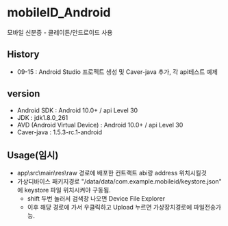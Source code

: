# mobileID_Android
모바일 신분증 - 클레이튼/안드로이드 사용

## History
  - 09-15 : Android Studio 프로젝트 생성 및 Caver-java 추가, 각 api테스트 예제
  
## version
  - Android SDK : Android 10.0+ / api Level 30
  - JDK : jdk1.8.0_261
  - AVD (Android Virtual Device) : Android 10.0+ / api Level 30
  - Caver-java : 1.5.3-rc.1-android
  
## Usage(임시)
  - app\src\main\res\raw 경로에 배포한 컨트랙트 abi랑 address 위치시킬것
  - 가상디바이스 패키지경로 "/data/data/com.example.mobileid/keystore.json" 에 keystore 파일 위치시켜야 구동됨.
      + shift 두번 눌러서 검색창 나오면 Device File Explorer
      + 이후 해당 경로에 가서 우클릭하고 Upload 누르면 가상장치경로에 파일전송가능. 
